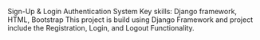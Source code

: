 Sign-Up & Login Authentication System
Key skills: Django framework, HTML, Bootstrap
This project is build using Django Framework and project include the Registration, Login, and Logout Functionality.
